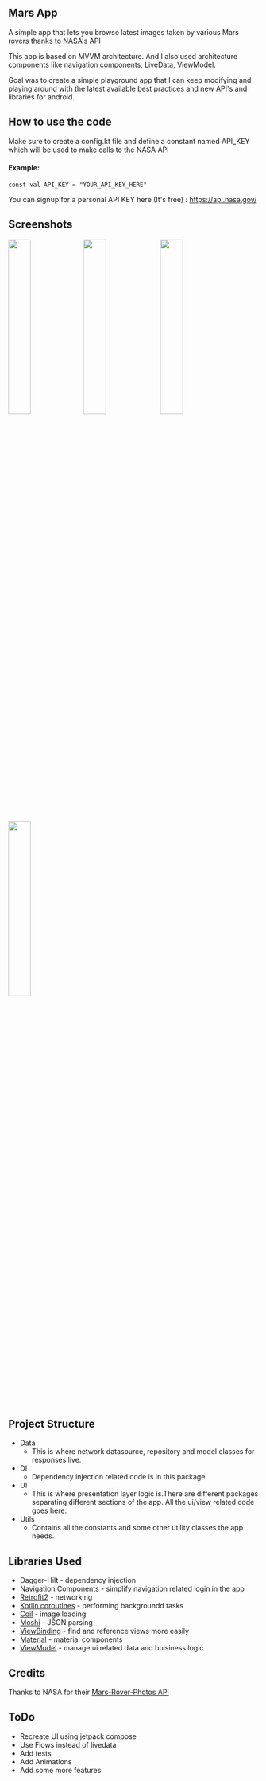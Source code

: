 ## Mars App
A simple app that lets you browse latest images taken by various Mars rovers thanks to NASA's API

This app is based on MVVM architecture. And I also used architecture components like navigation components, LiveData, ViewModel.

Goal was to create a simple playground app that I can keep modifying and playing around with the latest available best practices and new API's and libraries for android.

## How to use the code
Make sure to create a config.kt file and define a constant named API_KEY which will be used to make calls to the NASA API

#### Example:

```const val API_KEY = "YOUR_API_KEY_HERE"```

You can signup for a personal API KEY here (It's free) : https://api.nasa.gov/

## Screenshots
<img src="https://imgur.com/yb04MaY.jpg" width=30%><img src="https://imgur.com/B6sML3A.jpg" width=30%>
<img src="https://imgur.com/bPWZkah.jpg" width=30%><img src="https://imgur.com/oqBx6hn.jpg" width=30%>

## Project Structure
* Data
   * This is where network datasource, repository and model classes for responses live.
* DI
   * Dependency injection related code is in this package.
* UI
   * This is where presentation layer logic is.There are different packages separating different sections of the app. All the ui/view related code goes here.
* Utils
   * Contains all the constants and some other utility classes the app needs.

## Libraries Used
* Dagger-Hilt - dependency injection
* Navigation Components - simplify navigation related login in the app
* [Retrofit2](https://square.github.io/retrofit/) - networking
* [Kotlin coroutines](https://github.com/Kotlin/kotlinx.coroutines#user-content-android) - performing backgroundd tasks
* [Coil](https://github.com/coil-kt/coil) - image loading
* [Moshi](https://github.com/square/moshi) - JSON parsing
* [ViewBinding](https://developer.android.com/topic/libraries/view-binding) - find and reference views more easily
* [Material](https://material.io/develop/android/docs/getting-started/) - material components
* [ViewModel](https://developer.android.com/topic/libraries/architecture/viewmodel) - manage ui related data and buisiness logic

## Credits

Thanks to NASA for their [Mars-Rover-Photos API](https://github.com/chrisccerami/mars-photo-api)

## ToDo
* Recreate UI using jetpack compose
* Use Flows instead of livedata
* Add tests
* Add Animations
* Add some more features

